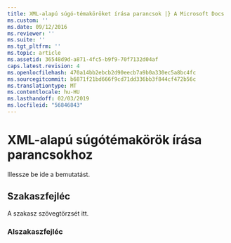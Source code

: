 ```yaml
---
title: XML-alapú súgó-témaköröket írása parancsok |} A Microsoft Docs
ms.custom: ''
ms.date: 09/12/2016
ms.reviewer: ''
ms.suite: ''
ms.tgt_pltfrm: ''
ms.topic: article
ms.assetid: 36548d9d-a871-4fc5-b9f9-70f7132d04af
caps.latest.revision: 4
ms.openlocfilehash: 470a14bb2ebcb2d90eecb7a9b0a330ec5a8bc4fc
ms.sourcegitcommit: b6871f21bd666f9cd71dd336bb3f844cf472b56c
ms.translationtype: MT
ms.contentlocale: hu-HU
ms.lasthandoff: 02/03/2019
ms.locfileid: "56846843"
---
```

# <a name="writing-xml-based-help-topics-for-commands"></a>XML-alapú súgótémakörök írása parancsokhoz

Illessze be ide a bemutatást.

## <a name="section-heading"></a>Szakaszfejléc

 A szakasz szövegtörzsét itt.

### <a name="subsection-heading"></a>Alszakaszfejléc
